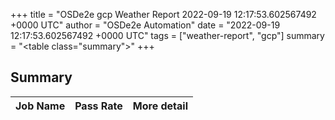 +++
title = "OSDe2e gcp Weather Report 2022-09-19 12:17:53.602567492 +0000 UTC"
author = "OSDe2e Automation"
date = "2022-09-19 12:17:53.602567492 +0000 UTC"
tags = ["weather-report", "gcp"]
summary = "<table class=\"summary\"></table>"
+++
## Summary

| Job Name | Pass Rate | More detail |
|----------|-----------|-------------|




